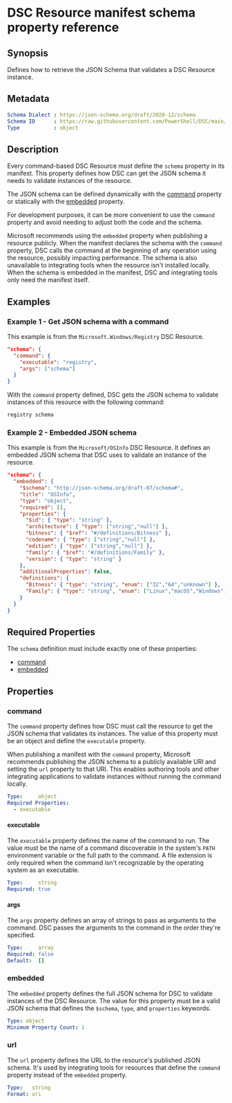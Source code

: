 # DSC Resource manifest schema property reference

## Synopsis

Defines how to retrieve the JSON Schema that validates a DSC Resource instance.

## Metadata

```yaml
Schema Dialect : https://json-schema.org/draft/2020-12/schema
Schema ID      : https://raw.githubusercontent.com/PowerShell/DSC/main/schemas/2023/08/resource/manifest.schema.json
Type           : object
```

## Description

Every command-based DSC Resource must define the `schema` property in its manifest. This property
defines how DSC can get the JSON schema it needs to validate instances of the resource.

The JSON schema can be defined dynamically with the [command](#command) property or statically with
the [embedded](#embedded) property.

For development purposes, it can be more convenient to use the `command` property and avoid needing
to adjust both the code and the schema.

Microsoft recommends using the `embedded` property when publishing a resource publicly. When the
manifest declares the schema with the `command` property, DSC calls the command at the beginning of
any operation using the resource, possibly impacting performance. The schema is also unavailable to
integrating tools when the resource isn't installed locally. When the schema is embedded in the
manifest, DSC and integrating tools only need the manifest itself.

## Examples

### Example 1 - Get JSON schema with a command

This example is from the `Microsoft.Windows/Registry` DSC Resource.

```json
"schema": {
  "command": {
    "executable": "registry",
    "args": ["schema"]
  }
}
```

With the `command` property defined, DSC gets the JSON schema to validate instances of this
resource with the following command:

```sh
registry schema
```

### Example 2 - Embedded JSON schema

This example is from the `Microsoft/OSInfo` DSC Resource. It defines an embedded JSON schema that
DSC uses to validate an instance of the resource.

```json
"schema": {
  "embedded": {
    "$schema": "http://json-schema.org/draft-07/schema#",
    "title": "OSInfo",
    "type": "object",
    "required": [],
    "properties": {
      "$id": { "type": "string" },
      "architecture": { "type": ["string","null"] },
      "bitness": { "$ref": "#/definitions/Bitness" },
      "codename": { "type": ["string","null"] },
      "edition": { "type": ["string","null"] },
      "family": { "$ref": "#/definitions/Family" },
      "version": { "type": "string" }
    },
    "additionalProperties": false,
    "definitions": {
      "Bitness": { "type": "string", "enum": ["32","64","unknown"] },
      "Family": { "type": "string", "enum": ["Linux","macOS","Windows"] }
    }
  }
}
```

## Required Properties

The `schema` definition must include exactly one of these properties:

- [command](#command)
- [embedded](#embedded)

## Properties

### command

The `command` property defines how DSC must call the resource to get the JSON schema that validates
its instances. The value of this property must be an object and define the `executable` property.

When publishing a manifest with the `command` property, Microsoft recommends publishing the JSON
schema to a publicly available URI and setting the `url` property to that URI. This enables
authoring tools and other integrating applications to validate instances without running the
command locally.

```yaml
Type:     object
Required Properties:
  - executable
```

#### executable

The `executable` property defines the name of the command to run. The value must be the name of a
command discoverable in the system's `PATH` environment variable or the full path to the command. A
file extension is only required when the command isn't recognizable by the operating system as an
executable.

```yaml
Type:     string
Required: true
```

#### args

The `args` property defines an array of strings to pass as arguments to the command. DSC passes the
arguments to the command in the order they're specified.

```yaml
Type:     array
Required: false
Default:  []
```

### embedded

The `embedded` property defines the full JSON schema for DSC to validate instances of the DSC
Resource. The value for this property must be a valid JSON schema that defines the `$schema`,
`type`, and `properties` keywords.

```yaml
Type: object
Minimum Property Count: 1
```

### url

The `url` property defines the URL to the resource's published JSON schema. It's used by
integrating tools for resources that define the `command` property instead of the `embedded`
property.

<!-- Can it resolve to a JSON schema published as YAML, or JSON only? -->

```yaml
Type:   string
Format: uri
```
